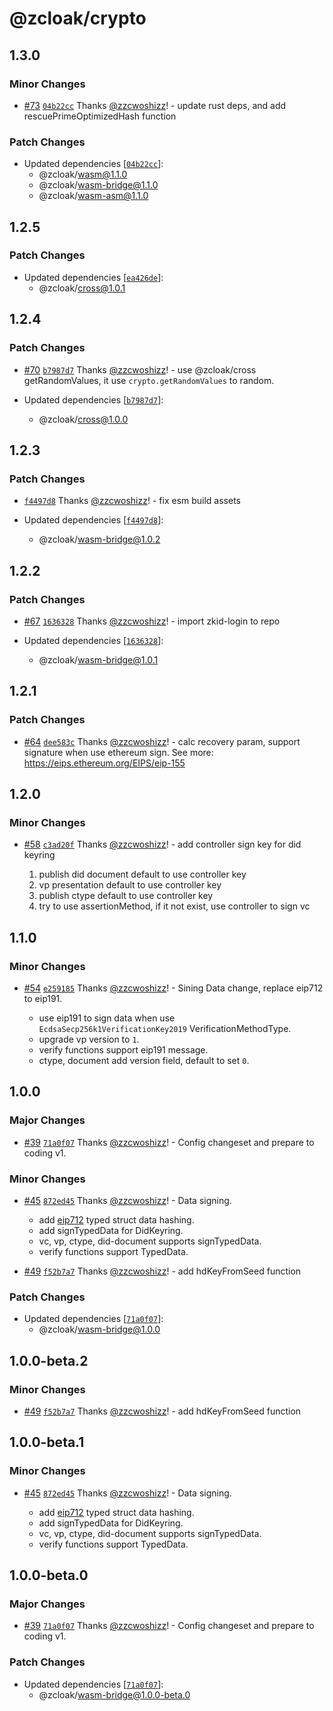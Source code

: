 # @zcloak/crypto

## 1.3.0

### Minor Changes

- [#73](https://github.com/zCloak-Network/zkid-sdk/pull/73) [`04b22cc`](https://github.com/zCloak-Network/zkid-sdk/commit/04b22ccfe0d58ba67c415323104bad45d0147ce2) Thanks [@zzcwoshizz](https://github.com/zzcwoshizz)! - update rust deps, and add rescuePrimeOptimizedHash function

### Patch Changes

- Updated dependencies [[`04b22cc`](https://github.com/zCloak-Network/zkid-sdk/commit/04b22ccfe0d58ba67c415323104bad45d0147ce2)]:
  - @zcloak/wasm@1.1.0
  - @zcloak/wasm-bridge@1.1.0
  - @zcloak/wasm-asm@1.1.0

## 1.2.5

### Patch Changes

- Updated dependencies [[`ea426de`](https://github.com/zCloak-Network/zkid-sdk/commit/ea426def192cb6762ed8c6a3bf97b5738c3b1f37)]:
  - @zcloak/cross@1.0.1

## 1.2.4

### Patch Changes

- [#70](https://github.com/zCloak-Network/zkid-sdk/pull/70) [`b7987d7`](https://github.com/zCloak-Network/zkid-sdk/commit/b7987d7ce3923226f607d8fe1bf7e5529730e8e3) Thanks [@zzcwoshizz](https://github.com/zzcwoshizz)! - use @zcloak/cross getRandomValues, it use `crypto.getRandomValues` to random.

- Updated dependencies [[`b7987d7`](https://github.com/zCloak-Network/zkid-sdk/commit/b7987d7ce3923226f607d8fe1bf7e5529730e8e3)]:
  - @zcloak/cross@1.0.0

## 1.2.3

### Patch Changes

- [`f4497d8`](https://github.com/zCloak-Network/zkid-sdk/commit/f4497d8b04383507ac068e28f67f6c9539e4b2b7) Thanks [@zzcwoshizz](https://github.com/zzcwoshizz)! - fix esm build assets

- Updated dependencies [[`f4497d8`](https://github.com/zCloak-Network/zkid-sdk/commit/f4497d8b04383507ac068e28f67f6c9539e4b2b7)]:
  - @zcloak/wasm-bridge@1.0.2

## 1.2.2

### Patch Changes

- [#67](https://github.com/zCloak-Network/zkid-sdk/pull/67) [`1636328`](https://github.com/zCloak-Network/zkid-sdk/commit/1636328030fc894ed68186e01113211cdf73c5da) Thanks [@zzcwoshizz](https://github.com/zzcwoshizz)! - import zkid-login to repo

- Updated dependencies [[`1636328`](https://github.com/zCloak-Network/zkid-sdk/commit/1636328030fc894ed68186e01113211cdf73c5da)]:
  - @zcloak/wasm-bridge@1.0.1

## 1.2.1

### Patch Changes

- [#64](https://github.com/zCloak-Network/zkid-sdk/pull/64) [`dee583c`](https://github.com/zCloak-Network/zkid-sdk/commit/dee583c310db267baa744eece9802f3ccc384d1d) Thanks [@zzcwoshizz](https://github.com/zzcwoshizz)! - calc recovery param, support signature when use ethereum sign. See more: https://eips.ethereum.org/EIPS/eip-155

## 1.2.0

### Minor Changes

- [#58](https://github.com/zCloak-Network/zkid-sdk/pull/58) [`c3ad20f`](https://github.com/zCloak-Network/zkid-sdk/commit/c3ad20feaf1d5487d439667162e93c22493c417b) Thanks [@zzcwoshizz](https://github.com/zzcwoshizz)! - add controller sign key for did keyring

  1. publish did document default to use controller key
  2. vp presentation default to use controller key
  3. publish ctype default to use controller key
  4. try to use assertionMethod, if it not exist, use controller to sign vc

## 1.1.0

### Minor Changes

- [#54](https://github.com/zCloak-Network/zkid-sdk/pull/54) [`e259185`](https://github.com/zCloak-Network/zkid-sdk/commit/e259185927d3c10a3e899493cfaf6e02c045bd6b) Thanks [@zzcwoshizz](https://github.com/zzcwoshizz)! - Sining Data change, replace eip712 to eip191.

  - use eip191 to sign data when use `EcdsaSecp256k1VerificationKey2019` VerificationMethodType.
  - upgrade vp version to `1`.
  - verify functions support eip191 message.
  - ctype, document add version field, default to set `0`.

## 1.0.0

### Major Changes

- [#39](https://github.com/zCloak-Network/zkid-sdk/pull/39) [`71a0f07`](https://github.com/zCloak-Network/zkid-sdk/commit/71a0f077b1b4629fc44c351307333ae196e2ad58) Thanks [@zzcwoshizz](https://github.com/zzcwoshizz)! - Config changeset and prepare to coding v1.

### Minor Changes

- [#45](https://github.com/zCloak-Network/zkid-sdk/pull/45) [`872ed45`](https://github.com/zCloak-Network/zkid-sdk/commit/872ed4500aeefb8d5d68cca7b94b2248092b23cb) Thanks [@zzcwoshizz](https://github.com/zzcwoshizz)! - Data signing.

  - add [eip712](https://eips.ethereum.org/EIPS/eip-712) typed struct data hashing.
  - add signTypedData for DidKeyring.
  - vc, vp, ctype, did-document supports signTypedData.
  - verify functions support TypedData.

- [#49](https://github.com/zCloak-Network/zkid-sdk/pull/49) [`f52b7a7`](https://github.com/zCloak-Network/zkid-sdk/commit/f52b7a774c48222cf861426467442f530c0783a4) Thanks [@zzcwoshizz](https://github.com/zzcwoshizz)! - add hdKeyFromSeed function

### Patch Changes

- Updated dependencies [[`71a0f07`](https://github.com/zCloak-Network/zkid-sdk/commit/71a0f077b1b4629fc44c351307333ae196e2ad58)]:
  - @zcloak/wasm-bridge@1.0.0

## 1.0.0-beta.2

### Minor Changes

- [#49](https://github.com/zCloak-Network/zkid-sdk/pull/49) [`f52b7a7`](https://github.com/zCloak-Network/zkid-sdk/commit/f52b7a774c48222cf861426467442f530c0783a4) Thanks [@zzcwoshizz](https://github.com/zzcwoshizz)! - add hdKeyFromSeed function

## 1.0.0-beta.1

### Minor Changes

- [#45](https://github.com/zCloak-Network/zkid-sdk/pull/45) [`872ed45`](https://github.com/zCloak-Network/zkid-sdk/commit/872ed4500aeefb8d5d68cca7b94b2248092b23cb) Thanks [@zzcwoshizz](https://github.com/zzcwoshizz)! - Data signing.

  - add [eip712](https://eips.ethereum.org/EIPS/eip-712) typed struct data hashing.
  - add signTypedData for DidKeyring.
  - vc, vp, ctype, did-document supports signTypedData.
  - verify functions support TypedData.

## 1.0.0-beta.0

### Major Changes

- [#39](https://github.com/zCloak-Network/zkid-sdk/pull/39) [`71a0f07`](https://github.com/zCloak-Network/zkid-sdk/commit/71a0f077b1b4629fc44c351307333ae196e2ad58) Thanks [@zzcwoshizz](https://github.com/zzcwoshizz)! - Config changeset and prepare to coding v1.

### Patch Changes

- Updated dependencies [[`71a0f07`](https://github.com/zCloak-Network/zkid-sdk/commit/71a0f077b1b4629fc44c351307333ae196e2ad58)]:
  - @zcloak/wasm-bridge@1.0.0-beta.0
